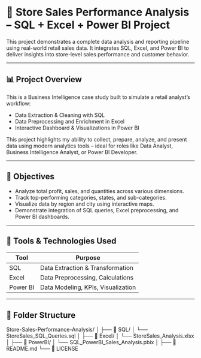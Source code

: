 # 🛒 Store Sales Performance Analysis – SQL + Excel + Power BI Project

This project demonstrates a complete data analysis and reporting pipeline using real-world retail sales data. It integrates SQL, Excel, and Power BI to deliver insights into store-level sales performance and customer behavior.

---

## 📊 Project Overview

This is a Business Intelligence case study built to simulate a retail analyst’s workflow:
- Data Extraction & Cleaning with SQL
- Data Preprocessing and Enrichment in Excel
- Interactive Dashboard & Visualizations in Power BI

This project highlights my ability to collect, prepare, analyze, and present data using modern analytics tools – ideal for roles like Data Analyst, Business Intelligence Analyst, or Power BI Developer.

---

## 🚀 Objectives

- Analyze total profit, sales, and quantities across various dimensions.
- Track top-performing categories, states, and sub-categories.
- Visualize data by region and city using interactive maps.
- Demonstrate integration of SQL queries, Excel preprocessing, and Power BI dashboards.

---

## 🔧 Tools & Technologies Used

| Tool      | Purpose                           |
|-----------|-----------------------------------|
| SQL       | Data Extraction & Transformation  |
| Excel     | Data Preprocessing, Calculations  |
| Power BI  | Data Modeling, KPIs, Visualization|

---

## 📁 Folder Structure
Store-Sales-Performance-Analysis/
│
├── 📂 SQL/
│   └── StoreSales_SQL_Queries.sql
│
├── 📂 Excel/
│   └── StoreSales_Analysis.xlsx
│
├── 📂 PowerBI/
│   └── SQL_PowerBI_Sales_Analysis.pbix
│
├── 📄 README.md
└── 📄 LICENSE


